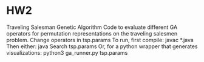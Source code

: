 # HW2
Traveling Salesman Genetic Algorithm
Code to evaluate different GA operators for permutation representations on the traveling salesmen problem.
Change operators in tsp.params
To run, first compile: javac *.java
Then either: java Search tsp.params
Or, for a python wrapper that generates visualizations: python3 ga_runner.py tsp.params
